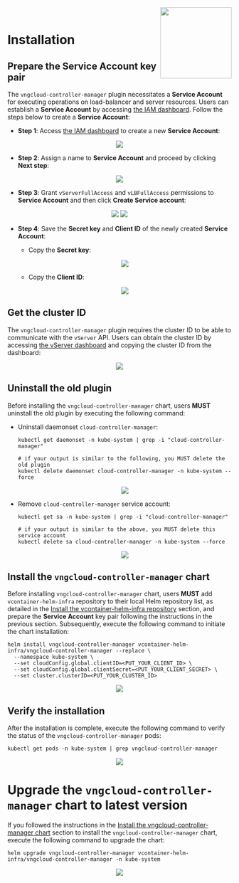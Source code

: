 <div style="float: right;"><img src="../../images/01.png" width="160px" /></div><br>


# Installation
## Prepare the Service Account key pair
The `vngcloud-controller-manager` plugin necessitates a **Service Account** for executing operations on load-balancer and server resources. Users can establish a **Service Account** by accessing [the IAM dashboard](https://hcm-3.console.vngcloud.vn/iam/service-accounts). Follow the steps below to create a **Service Account**:
- **Step 1**: Access [the IAM dashboard](https://hcm-3.console.vngcloud.vn/iam/service-accounts) to create a new **Service Account**:<br>

<center>

  ![](./../../images/ccm/02.png)

</center>

- **Step 2**: Assign a name to **Service Account** and proceed by clicking **Next step**:<br>

<center>

  ![](./../../images/ccm/03.png)

</center>

- **Step 3**: Grant `vServerFullAccess` and `vLBFullAccess` permissions to **Service Account** and then click **Create Service account**:<br>

<center>

  ![](./../../images/ccm/04.png)
  ![](./../../images/ccm/05.png)

</center>

- **Step 4**: Save the **Secret key** and **Client ID** of the newly created **Service Account**:
  - Copy the **Secret key**:<br>
  <center>

    ![](./../../images/ccm/06.png)
  
  </center>
  
  - Copy the **Client ID**:<br>

  <center>

    ![](./../../images/ccm/07.png)

  </center>

## Get the cluster ID
The `vngcloud-controller-manager` plugin requires the cluster ID to be able to communicate with the `vServer` API. Users can obtain the cluster ID by accessing [the vServer dashboard](https://hcm-3.console.vngcloud.vn/vserver/container/cluster) and copying the cluster ID from the dashboard:

<center>

  ![](./../../images/ccm/10.png)

</center>

## Uninstall the old plugin
Before installing the `vngcloud-controller-manager` chart, users **MUST** uninstall the old plugin by executing the following command:

- Uninstall daemonset `cloud-controller-manager`:
  ```bash=
  kubectl get daemonset -n kube-system | grep -i "cloud-controller-manager"

  # if your output is similar to the following, you MUST delete the old plugin
  kubectl delete daemonset cloud-controller-manager -n kube-system --force
  ```

  <center>

    ![](./../../images/ccm/08.png)

  </center>

- Remove `cloud-controller-manager` service account:
  ```bash=
  kubectl get sa -n kube-system | grep -i "cloud-controller-manager"

  # if your output is similar to the above, you MUST delete this service account
  kubectl delete sa cloud-controller-manager -n kube-system --force
  ```

  <center>

    ![](./../../images/ccm/09.png)
  
  </center>

## Install the `vngcloud-controller-manager` chart
Before installing `vngcloud-controller-manager` chart, users **MUST** add `vcontainer-helm-infra` repository to their local Helm repository list, as detailed in the [Install the vcontainer-helm-infra repository](./../../index.md#install-the-vcontainer-helm-infra-repository) section, and prepare the **Service Account** key pair following the instructions in the previous section. Subsequently, execute the following command to initiate the chart installation:

```bash=
helm install vngcloud-controller-manager vcontainer-helm-infra/vngcloud-controller-manager --replace \
  --namespace kube-system \
  --set cloudConfig.global.clientID=<PUT_YOUR_CLIENT_ID> \
  --set cloudConfig.global.clientSecret=<PUT_YOUR_CLIENT_SECRET> \
  --set cluster.clusterID=<PUT_YOUR_CLUSTER_ID>
```

<center>

  ![](./../../images/ccm/11.png)

</center>

## Verify the installation
After the installation is complete, execute the following command to verify the status of the `vngcloud-controller-manager` pods:
```bash=
kubectl get pods -n kube-system | grep vngcloud-controller-manager
```

<center>

  ![](./../../images/ccm/12.png)

</center>

# Upgrade the `vngcloud-controller-manager` chart to latest version
If you followed the instructions in the [Install the vngcloud-controller-manager chart](#install-the-vngcloud-controller-manager-chart) section to install the `vngcloud-controller-manager` chart, execute the following command to upgrade the chart:
```bash=
helm upgrade vngcloud-controller-manager vcontainer-helm-infra/vngcloud-controller-manager -n kube-system
```

<center>

  ![](./../../images/ccm/13.png)

</center>